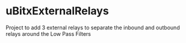 # uBitxExternalRelays
Project to add 3 external relays to separate the inbound and outbound relays around the Low Pass Filters
